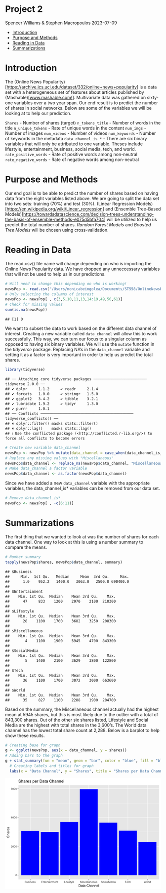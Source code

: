 Project 2
================
Spencer Williams & Stephen Macropoulos
2023-07-09

- <a href="#introduction" id="toc-introduction">Introduction</a>
- <a href="#purpose-and-methods" id="toc-purpose-and-methods">Purpose and
  Methods</a>
- <a href="#reading-in-data" id="toc-reading-in-data">Reading in Data</a>
- <a href="#summarizations" id="toc-summarizations">Summarizations</a>

# Introduction

The (Online News
Popularity)\[<https://archive.ics.uci.edu/dataset/332/online+news+popularity>\]
is a data set with a heterogeneous set of features about articles
published by (Mashable)\[www.mashable.com\]. Multivariate data was
gathered on sixty-one variables over a two year span. Our end result is
to predict the number of shares in social networks. Below are some of
the variables we will be looking at to help our prediction.

`Shares` - Number of shares (target) `n_tokens_title` - Number of words
in the title `n_unique_tokens` - Rate of unique words in the content
`num_imgs` - Number of images `num_videos` - Number of videos
`num_keywords` - Number of keywords in the metadata
`data_channel_is *` - There are six binary variables that will only be
attributed to one variable. Theses include lifestyle, entertainment,
business, social media, tech, and world. `rate_positive_words` - Rate of
positive words among non-neutral `rate_negative_words` - Rate of
negative words among non-neutral

# Purpose and Methods

Our end goal is to be able to predict the number of shares based on
having data from the eight variables listed above. We are going to split
the data set into two sets: training (70%) and test (30%). (Linear
Regression Models)\[<https://en.wikipedia.org/wiki/Linear_regression>\]
and (Ensemble Tree-Based
Models)\[<https://towardsdatascience.com/decision-trees-understanding-the-basis-of-ensemble-methods-e075d5bfa704>\]
will be utilized to help us predict the total number of shares. *Random
Forest Models* and *Boosted Tree Models* will be chosen using
cross-validation.

# Reading in Data

The read.csv() file name will change depending on who is importing the
Online News Popularity data. We have dropped any unneccessary variables
that will not be used to help us in our predictions.

``` r
# Will need to change this depending on who is working!
newsPop <- read.csv("/Users/monicabeingolea/Documents/ST558/OnlineNewsPopularity/OnlineNewsPopularity.csv")
# Only selecting the columns of interest
newsPop <- newsPop[ , c(3,5,10,11,13,14:19,49,50,61)]
# Check for missing values
sum(is.na(newsPop))
```

    ## [1] 0

We want to subset the data to work based on the different data channel
of interest. Creating a new variable called `data_channel` will allow
this to work successfully. This way, we can turn our focus to a singular
column as opposed to having six binary variables. We will use the
`mutate` function in the *tidyverse* package. Replacing NA’s in the
`data_channel` variable and setting it as a factor is very important in
order to help us predict the total shares.

``` r
library(tidyverse)
```

    ## ── Attaching core tidyverse packages ──────────────────────── tidyverse 2.0.0 ──
    ## ✔ dplyr     1.1.2     ✔ readr     2.1.4
    ## ✔ forcats   1.0.0     ✔ stringr   1.5.0
    ## ✔ ggplot2   3.4.2     ✔ tibble    3.2.1
    ## ✔ lubridate 1.9.2     ✔ tidyr     1.3.0
    ## ✔ purrr     1.0.1     
    ## ── Conflicts ────────────────────────────────────────── tidyverse_conflicts() ──
    ## ✖ dplyr::filter() masks stats::filter()
    ## ✖ dplyr::lag()    masks stats::lag()
    ## ℹ Use the conflicted package (<http://conflicted.r-lib.org/>) to force all conflicts to become errors

``` r
# Create new variable data_channel
newsPop <- newsPop %>% mutate(data_channel = case_when(data_channel_is_bus == 1 ~ "Business", data_channel_is_entertainment == 1 ~ "Entertainment", data_channel_is_lifestyle == 1 ~ "Lifestyle", data_channel_is_socmed == 1 ~ "SocialMedia", data_channel_is_tech == 1 ~ "Tech", data_channel_is_world == 1 ~ "World"))
# Replace any missing values with "Miscellaneous"
newsPop$data_channel <- replace_na(newsPop$data_channel, "Miscellaneous")
# Make data_channel a factor variable
newsPop$data_channel <- as.factor(newsPop$data_channel)
```

Since we have added a new `data_channel` variable with the appropriate
variables, the data_channel_is\* variables can be removed from our data
set.

``` r
# Remove data_channel_is*
newsPop <- newsPop[ , -c(6:11)]
```

# Summarizations

The first thing that we wanted to look at was the number of shares for
each data channel. One way to look at this is using a number summary to
compare the means.

``` r
# Number summary
tapply(newsPop$shares, newsPop$data_channel, summary)
```

    ## $Business
    ##     Min.  1st Qu.   Median     Mean  3rd Qu.     Max. 
    ##      1.0    952.2   1400.0   3063.0   2500.0 690400.0 
    ## 
    ## $Entertainment
    ##    Min. 1st Qu.  Median    Mean 3rd Qu.    Max. 
    ##      47     833    1200    2970    2100  210300 
    ## 
    ## $Lifestyle
    ##    Min. 1st Qu.  Median    Mean 3rd Qu.    Max. 
    ##      28    1100    1700    3682    3250  208300 
    ## 
    ## $Miscellaneous
    ##    Min. 1st Qu.  Median    Mean 3rd Qu.    Max. 
    ##       4    1100    1900    5945    4700  843300 
    ## 
    ## $SocialMedia
    ##    Min. 1st Qu.  Median    Mean 3rd Qu.    Max. 
    ##       5    1400    2100    3629    3800  122800 
    ## 
    ## $Tech
    ##    Min. 1st Qu.  Median    Mean 3rd Qu.    Max. 
    ##      36    1100    1700    3072    3000  663600 
    ## 
    ## $World
    ##    Min. 1st Qu.  Median    Mean 3rd Qu.    Max. 
    ##      35     827    1100    2288    1900  284700

Based on the summary, the Miscellaneous channel actually had the highest
mean at 5945 shares, but this is most likely due to the outlier with a
total of 843,300 shares. Out of the other six shares listed, Lifestyle
and Social Media are the highest with total shares in the 3,600’s. The
World data channel has the lowest total share count at 2,288. Below is a
barplot to help show these results.

``` r
# Creating base for graph
g <- ggplot(newsPop, aes(x = data_channel, y = shares))
# Adding bars to the graph
g + stat_summary(fun = "mean", geom = "bar", color = "blue", fill = "blue") +
  # Creating labels and titles for graph
  labs(x = "Data Channel", y = "Shares", title = "Shares per Data Channel")
```

![](ST558Project2_files/figure-gfm/plot1-1.png)<!-- -->
